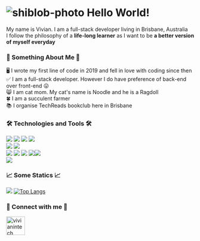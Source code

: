 # ![shiblob-photo](https://user-images.githubusercontent.com/36681929/124338565-fccca680-dbeb-11eb-88aa-852dc1ada0ab.png) Hello World!
My name is Vivian. I am a full-stack developer living in Brisbane, Australia<br />
I follow the philosophy of a <strong>life-long learner</strong> as I want to be <strong>a better version of myself everyday</strong><br />

### :cherry_blossom: Something About Me :cherry_blossom: <br />
:desktop_computer: I wrote my first line of code in 2019 and fell in love with coding since then<br />
:white_check_mark: I am a full-stack developer. However I do have preference of back-end over front-end :stuck_out_tongue:<br />
:smile_cat: I am cat mom. My cat's name is Noodle and he is a Ragdoll<br />
:four_leaf_clover: I am a succulent farmer<br />
:books: I organise TechReads bookclub here in Brisbane<br />

### :hammer_and_wrench: Technologies and Tools :hammer_and_wrench:
![](https://img.shields.io/static/v1?label=Code&message=Python&color=ff69b4) ![](https://img.shields.io/static/v1?label=Code&message=JavaScript&color=ff69b4) ![](https://img.shields.io/static/v1?label=Code&message=PHP&color=ff69b4) ![](https://img.shields.io/static/v1?label=Code&message=TypeScript&color=ff69b4)<br />
![](https://img.shields.io/static/v1?label=DB&message=MySQL&color=success) ![](https://img.shields.io/static/v1?label=DB&message=MariaDB&color=success) <br />
![](https://img.shields.io/static/v1?label=Tools&message=ReactJS&color=blueviolet) ![](https://img.shields.io/static/v1?label=Tools&message=Django&color=blueviolet) ![](https://img.shields.io/static/v1?label=Tools&message=Pandas&color=blueviolet) ![](https://img.shields.io/static/v1?label=Tools&message=GitHub&color=blueviolet)![](https://img.shields.io/static/v1?label=Tools&message=GitLab&color=blueviolet)<br />
![](https://img.shields.io/static/v1?label=Platform&message=Appian&color=important) <br />

### :chart_with_upwards_trend:	Some Statics :chart_with_upwards_trend:	
[![](https://github-readme-stats.vercel.app/api?username=vivianintech&count_private=true&show_icons=true&theme=synthwave)](https://github.com/vivianintech/github-readme-stats)
[![Top Langs](https://github-readme-stats.vercel.app/api/top-langs/?username=vivianintech&hide=html,css&theme=synthwave)](https://github.com/vivianintech/github-readme-stats)



### :ribbon: Connect with me :ribbon: <br />
<a href="https://www.linkedin.com/in/vivianqut/">
<img border="0" alt="vivianintech" src="https://user-images.githubusercontent.com/36681929/124339042-9eed8e00-dbee-11eb-873f-b49e5b1795d5.png" width="auto" height="50">
</a>
